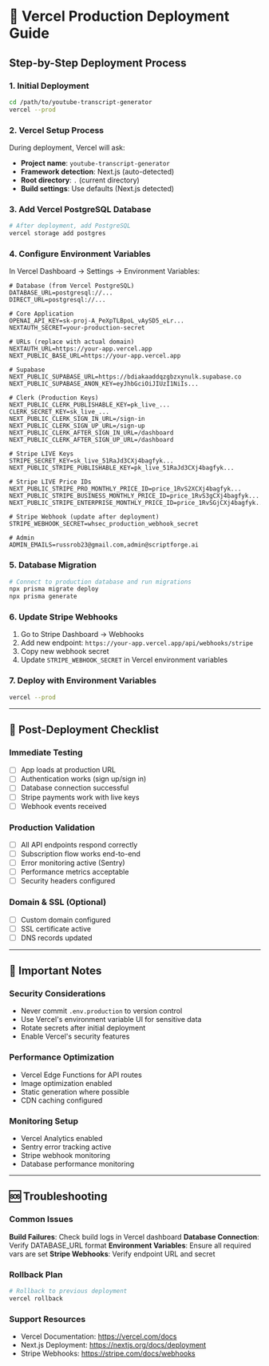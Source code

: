 # 🚀 Vercel Production Deployment Guide

## Step-by-Step Deployment Process

### 1. **Initial Deployment**
```bash
cd /path/to/youtube-transcript-generator
vercel --prod
```

### 2. **Vercel Setup Process**
During deployment, Vercel will ask:
- **Project name**: `youtube-transcript-generator` 
- **Framework detection**: Next.js (auto-detected)
- **Root directory**: `.` (current directory)
- **Build settings**: Use defaults (Next.js detected)

### 3. **Add Vercel PostgreSQL Database**
```bash
# After deployment, add PostgreSQL
vercel storage add postgres
```

### 4. **Configure Environment Variables**
In Vercel Dashboard → Settings → Environment Variables:

```env
# Database (from Vercel PostgreSQL)
DATABASE_URL=postgresql://...
DIRECT_URL=postgresql://...

# Core Application
OPENAI_API_KEY=sk-proj-A_PeXpTLBpoL_vAySD5_eLr...
NEXTAUTH_SECRET=your-production-secret

# URLs (replace with actual domain)
NEXTAUTH_URL=https://your-app.vercel.app
NEXT_PUBLIC_BASE_URL=https://your-app.vercel.app

# Supabase
NEXT_PUBLIC_SUPABASE_URL=https://bdiakaaddqzgbzxynulk.supabase.co
NEXT_PUBLIC_SUPABASE_ANON_KEY=eyJhbGciOiJIUzI1NiIs...

# Clerk (Production Keys)
NEXT_PUBLIC_CLERK_PUBLISHABLE_KEY=pk_live_...
CLERK_SECRET_KEY=sk_live_...
NEXT_PUBLIC_CLERK_SIGN_IN_URL=/sign-in
NEXT_PUBLIC_CLERK_SIGN_UP_URL=/sign-up
NEXT_PUBLIC_CLERK_AFTER_SIGN_IN_URL=/dashboard
NEXT_PUBLIC_CLERK_AFTER_SIGN_UP_URL=/dashboard

# Stripe LIVE Keys
STRIPE_SECRET_KEY=sk_live_51RaJd3CXj4bagfyk...
NEXT_PUBLIC_STRIPE_PUBLISHABLE_KEY=pk_live_51RaJd3CXj4bagfyk...

# Stripe LIVE Price IDs
NEXT_PUBLIC_STRIPE_PRO_MONTHLY_PRICE_ID=price_1RvS2XCXj4bagfyk...
NEXT_PUBLIC_STRIPE_BUSINESS_MONTHLY_PRICE_ID=price_1RvS3gCXj4bagfyk...
NEXT_PUBLIC_STRIPE_ENTERPRISE_MONTHLY_PRICE_ID=price_1RvSGjCXj4bagfyk...

# Stripe Webhook (update after deployment)
STRIPE_WEBHOOK_SECRET=whsec_production_webhook_secret

# Admin
ADMIN_EMAILS=russrob23@gmail.com,admin@scriptforge.ai
```

### 5. **Database Migration**
```bash
# Connect to production database and run migrations
npx prisma migrate deploy
npx prisma generate
```

### 6. **Update Stripe Webhooks**
1. Go to Stripe Dashboard → Webhooks
2. Add new endpoint: `https://your-app.vercel.app/api/webhooks/stripe`
3. Copy new webhook secret
4. Update `STRIPE_WEBHOOK_SECRET` in Vercel environment variables

### 7. **Deploy with Environment Variables**
```bash
vercel --prod
```

---

## 🔧 Post-Deployment Checklist

### Immediate Testing
- [ ] App loads at production URL
- [ ] Authentication works (sign up/sign in)
- [ ] Database connection successful
- [ ] Stripe payments work with live keys
- [ ] Webhook events received

### Production Validation
- [ ] All API endpoints respond correctly
- [ ] Subscription flow works end-to-end
- [ ] Error monitoring active (Sentry)
- [ ] Performance metrics acceptable
- [ ] Security headers configured

### Domain & SSL (Optional)
- [ ] Custom domain configured
- [ ] SSL certificate active
- [ ] DNS records updated

---

## 🚨 Important Notes

### Security Considerations
- Never commit `.env.production` to version control
- Use Vercel's environment variable UI for sensitive data
- Rotate secrets after initial deployment
- Enable Vercel's security features

### Performance Optimization
- Vercel Edge Functions for API routes
- Image optimization enabled
- Static generation where possible
- CDN caching configured

### Monitoring Setup
- Vercel Analytics enabled
- Sentry error tracking active
- Stripe webhook monitoring
- Database performance monitoring

---

## 🆘 Troubleshooting

### Common Issues
**Build Failures**: Check build logs in Vercel dashboard
**Database Connection**: Verify DATABASE_URL format
**Environment Variables**: Ensure all required vars are set
**Stripe Webhooks**: Verify endpoint URL and secret

### Rollback Plan
```bash
# Rollback to previous deployment
vercel rollback
```

### Support Resources
- Vercel Documentation: https://vercel.com/docs
- Next.js Deployment: https://nextjs.org/docs/deployment
- Stripe Webhooks: https://stripe.com/docs/webhooks